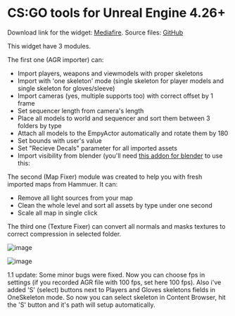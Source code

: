 # CS:GO tools for Unreal Engine 4.26+

Download link for the widget: [Mediafire](https://www.mediafire.com/file/b7q9yummyfdnnbz/CSGOTools_1.0.1.zip/file). Source files: [GitHub](https://github.com/adenexvfx/CSGOtools)

This widget have 3 modules.

The first one (AGR importer) can:
- Import players, weapons and viewmodels with proper skeletons
- Import with 'one skeleton' mode (single skeleton for player models and single skeleton for gloves/sleeve)
- Import cameras (yes, multiple supports too) with correct offset by 1 frame
- Set sequencer length from camera's length
- Place all models to world and sequencer and sort them between 3 folders by type
- Attach all models to the EmpyActor automatically and rotate them by 180
- Set bounds with user's value
- Set "Recieve Decals" parameter for all imported assets
- Import visibility from blender (you'll need [this addon for blender](https://github.com/adenexvfx/CSGOtools/blob/main/agr_tools_for_blender.zip) to use this: 

The second (Map Fixer) module was created to help you with fresh imported maps from Hammuer. It can:
- Remove all light sources from your map
- Clean the whole level and sort all assets by type under one second
- Scale all map in single click

The third one (Texture Fixer) can convert all normals and masks textures to correct compression in selected folder.


![image](https://user-images.githubusercontent.com/93075018/145672495-001f1e72-86e9-461b-9b22-16bd22dfc636.png)

![image](https://user-images.githubusercontent.com/93075018/145672504-1a949cab-4518-4cc1-8443-339a22fbce4d.png)

1.1 update:
Some minor bugs were fixed. Now you can choose fps in settings (if you recorded AGR file with 100 fps, set here 100 fps). Also i've added 'S' (select) buttons next to Players and Gloves skeletons fields in OneSkeleton mode. So now you can select skeleton in Content Browser, hit the 'S' button and it's path will setup automatically.
